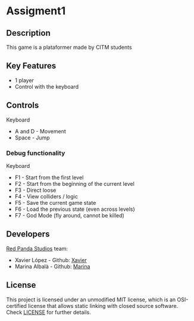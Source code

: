 # Assigment1

## Description

This game is a plataformer made by CITM students

## Key Features

 - 1 player
 - Control with the keyboard
 
## Controls

Keyboard
- A and D  - Movement
- Space - Jump

### Debug functionality

Keyboard
- F1 - Start from the first level
- F2 - Start from the beginning of the current level
- F3 - Direct loose
- F4 - View colliders / logic
- F5 - Save the current game state
- F6 - Load the previous state (even across levels)
- F7 - God Mode (fly around, cannot be killed)


## Developers
[Red Panda Studios](https://github.com/Xavierlm11/Assignment1) team:

 - Xavier López - Github: [Xavier](https://github.com/Xavierlm11)
 - Marina Albalà - Github: [Marina](https://github.com/Vizalt)

## License

This project is licensed under an unmodified MIT license, which is an OSI-certified license that allows static linking with closed source software. Check [LICENSE](LICENSE) for further details.
